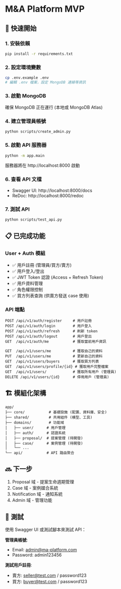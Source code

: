  
# M&A Platform MVP

## 🚀 快速開始

### 1. 安裝依賴
```bash
pip install -r requirements.txt
```

### 2. 設定環境變數
```bash
cp .env.example .env
# 編輯 .env 檔案，設定 MongoDB 連線等資訊
```

### 3. 啟動 MongoDB
確保 MongoDB 正在運行 (本地或 MongoDB Atlas)

### 4. 建立管理員帳號
```bash
python scripts/create_admin.py
```

### 5. 啟動 API 服務器
```bash
python -m app.main
```

服務器將在 http://localhost:8000 啟動

### 6. 查看 API 文檔
- Swagger UI: http://localhost:8000/docs
- ReDoc: http://localhost:8000/redoc

### 7. 測試 API
```bash
python scripts/test_api.py
```

## 📋 已完成功能

### User + Auth 模組
- ✅ 用戶註冊 (管理員/買方/賣方)
- ✅ 用戶登入/登出
- ✅ JWT Token 認證 (Access + Refresh Token)
- ✅ 用戶資料管理
- ✅ 角色權限控制
- ✅ 買方列表查詢 (供賣方發送 case 使用)

### API 端點
```
POST /api/v1/auth/register     # 用戶註冊
POST /api/v1/auth/login        # 用戶登入
POST /api/v1/auth/refresh      # 刷新 token
POST /api/v1/auth/logout       # 用戶登出
GET  /api/v1/auth/me           # 獲取當前用戶資訊

GET  /api/v1/users/me          # 獲取自己的資料
PUT  /api/v1/users/me          # 更新自己的資料
GET  /api/v1/users/buyers      # 獲取買方列表
GET  /api/v1/users/profile/{id} # 獲取用戶完整檔案
GET  /api/v1/users/            # 獲取所有用戶 (管理員)
DELETE /api/v1/users/{id}      # 停用用戶 (管理員)
```

## 🏗️ 模組化架構

```
app/
├── core/           # 基礎設施 (配置、資料庫、安全)
├── shared/         # 共用組件 (模型、工具)
├── domains/        # 功能域
│   ├── user/      # 用戶管理
│   ├── auth/      # 認證系統
│   ├── proposal/  # 提案管理 (待開發)
│   ├── case/      # 案例管理 (待開發)
│   └── ...
└── api/           # API 路由聚合
```

## 🔜 下一步

1. Proposal 域 - 提案生命週期管理
2. Case 域 - 案例媒合系統  
3. Notification 域 - 通知系統
4. Admin 域 - 管理功能

## 🧪 測試

使用 Swagger UI 或測試腳本來測試 API：

**管理員帳號**:
- Email: admin@ma-platform.com
- Password: admin123456

**測試用戶註冊**:
- 賣方: seller@test.com / password123
- 買方: buyer@test.com / password123